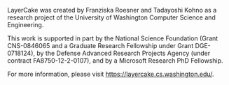 LayerCake was created by Franziska Roesner and Tadayoshi Kohno as a research project of the 
University of Washington Computer Science and Engineering.

This work is supported in part by the National Science Foundation (Grant CNS-0846065 and a Graduate 
Research Fellowship under Grant DGE-0718124), by the Defense Advanced Research Projects Agency 
(under contract FA8750-12-2-0107), and by a Microsoft Research PhD Fellowship.

For more information, please visit https://layercake.cs.washington.edu/.

